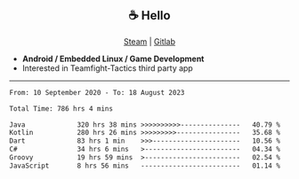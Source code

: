<h2 align="center"> ☕ Hello </h2>

<p align="center">
  <a href="https://steamcommunity.com/id/Niforances/">Steam</a> |
  <a href="https://gitlab.com/niforances">Gitlab</a>
</p>

 - **Android / Embedded Linux / Game Development**
 - Interested in Teamfight-Tactics third party app

------

<!--START_SECTION:waka-->

```txt
From: 10 September 2020 - To: 18 August 2023

Total Time: 786 hrs 4 mins

Java             320 hrs 38 mins >>>>>>>>>>---------------   40.79 %
Kotlin           280 hrs 26 mins >>>>>>>>>----------------   35.68 %
Dart             83 hrs 1 min    >>>----------------------   10.56 %
C#               34 hrs 6 mins   >------------------------   04.34 %
Groovy           19 hrs 59 mins  >------------------------   02.54 %
JavaScript       8 hrs 56 mins   -------------------------   01.14 %
```

<!--END_SECTION:waka-->
